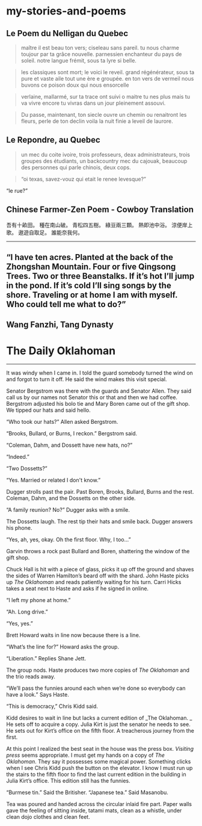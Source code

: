 


# my-stories-and-poems

## Le Poem du Nelligan du Quebec
> maître il est beau ton vers; ciseleau sans pareil.
> tu nous charme toujour par ta grâce nouvelle.
> parnessien enchanteur du pays de soleil.
> notre langue frémit, sous ta lyre si belle.

> les classiques sont mort; le voici le reveil.
> grand régénérateur, sous ta pure et vaste aile
> tout une ère e groupée. en ton vers de vermeil
> nous buvons ce poison doux qui nous ensorcelle

> verlaine, mallarmé, sur ta trace ont suivi
> o maitre tu nes plus mais tu va vivre encore
> tu vivras dans un jour pleinement assouvi.

> Du passe, maintenant, ton siecle ouvre un chemin
> ou renaitront les fleurs, perle de ton declin
> voila la nuit finie a leveil de laurore.


## Le Repondre, au Quebec
> un mec du coite ivoire, trois professeurs, deax administrateurs, trois groupes des étudiants, un backcountry mec du cajouak, beaucoup des personnes qui parle chinois, deux cops.

> “oi texas, savez-vouz qui etait le renee levesque?” 

“le rue?” 

## Chinese Farmer-Zen Poem - Cowboy Translation


吾有十畝田。
種在南山破。
青松四五樹。
綠豆兩三顆。
熱即池中浴。
涼便岸上歌。
遨遊自取足。
誰能奈我何。

----
“I have ten acres. 
Planted at the back of the Zhongshan Mountain. 
Four or five Qingsong Trees. 
Two or three Beanstalks. 
If it’s hot I’ll jump in the pond. 
If it’s cold I’ll sing songs by the shore.
Traveling or at home I am with myself.
Who could tell me what to do?”
----
Wang Fanzhi, Tang Dynasty
----
# The Daily Oklahoman
----

It was windy when I came in. I told the guard somebody turned the wind on and forgot to turn it off. He said the wind makes this visit special. 

Senator Bergstrom was there with the guards and Senator Allen. They said call us by our names not Senator this or that and then we had coffee. Bergstrom adjusted his bolo tie and Mary Boren came out of the gift shop. We tipped our hats and said hello. 

“Who took our hats?” Allen asked Bergstrom. 

“Brooks, Bullard, or Burns, I reckon.” Bergstrom said. 

“Coleman, Dahm, and Dossett have new hats, no?” 

“Indeed.” 

“Two Dossetts?”

“Yes. Married or related I don't know.”

Dugger strolls past the pair. Past Boren, Brooks, Bullard, Burns and the rest. Coleman, Dahm, and the Dossetts on the other side. 

“A family reunion? No?” Dugger asks with a smile. 

The Dossetts laugh. The rest tip their hats and smile back. Dugger answers his phone.

“Yes, ah, yes, okay. Oh the first floor. Why, I too...”

Garvin throws a rock past Bullard and Boren, shattering the window of the gift shop.   

Chuck Hall is hit with a piece of glass, picks it up off the ground and shaves the sides of Warren Hamilton’s beard off with the shard. John Haste picks up _The Oklahoman_ and reads patiently waiting for his turn. Carri Hicks takes a seat next to Haste and asks if he signed in online. 

“I left my phone at home.”

“Ah. Long drive.”

“Yes, yes.”

Brett Howard waits in line now because there is a line.

“What’s the line for?” Howard asks the group.

“Liberation.” Replies Shane Jett.

The group nods. Haste produces two more copies of _The Oklahoman_ and the trio reads away. 

“We’ll pass the funnies around each when we’re done so everybody can have a look.” Says Haste. 

“This is democracy,” Chris Kidd said. 

Kidd desires to wait in line but lacks a current edition of _The Oklahoman. _ He sets off to acquire a copy. Julia Kirt is just the senator he needs to see. He sets out for Kirt’s office on the fifth floor. A treacherous journey from the first. 

At this point I realized the best seat in the house was the press box. _Visiting press_ seems appropriate. I must get my hands on a copy of _The Oklahoman_. They say it possesses some magical power. Something clicks when I see Chris Kidd push the button on the elevator. I know I must run up the stairs to the fifth floor to find the last current edition in the building in Julia Kirt’s office. This edition still has the funnies. 




“Burmese tin.” Said the Britisher.
“Japanese tea.” Said Masanobu. 

Tea was poured and handed across the circular inlaid fire part. Paper walls gave the feeling of sitting inside, tatami mats, clean as a whistle, under clean dojo clothes and clean feet. 
